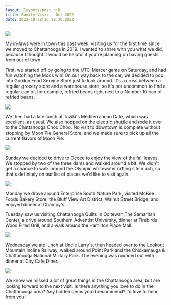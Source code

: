 ```yaml
---
layout: layouts/post.njk
title: Family Visit - Oct 2022
date: 2022-10-28T16:18:36.202Z
---
```

![](/images/20221026_151945_hdr.jpg)

My in-laws were in town this past week, visiting us for the first time since we moved to Chattanooga in 2019. I wanted to share with you what we did, because I thought it would be helpful if you're planning on having guests from out of town. 

First, we started off by going to the UTC-Mercer game on Saturday, and had fun watching the Mocs win! On our way back to the car, we decided to pop into Gordon Food Service Store just to look around. It's a cross between a regular grocery store and a warehouse store, so it's not uncommon to find a regular can of, for example, refried beans right next to a Number 10 can of refried beans.

![](/images/20221022_145151.jpg)

We then had a late lunch at Taziki's Mediterranean Cafe, which was excellent, as usual. We also hopped on the electric shuttle and rode it over to the Chattanooga Choo Choo. No visit to downtown is complete without stopping by Moon Pie General Store, and we made sure to pick up all the current flavors of Moon Pie.

![](/images/20221022_194858.jpg)

Sunday we decided to drive to Ocoee to enjoy the view of the fall leaves. We stopped by two of the three dams and walked around a bit. We didn't get a chance to walk around the Olympic whitewater rafting site much, so that's definitely on our list of places we'd like to visit again.

![](/images/20221023_163724.jpg)

Monday we drove around Enterprise South Nature Park, visited McKee Foods Bakery Store, the Bluff View Art District, Walnut Street Bridge, and enjoyed dinner at Champy's. 

Tuesday saw us visiting Chattanooga Quilts in Ooltewah,The Samaritan Center, a drive around Southern Adventist University, dinner at Firebirds Wood Fired Grill, and a walk around the Hamilton Place Mall.

![](/images/20221025_152355.jpg)

Wednesday we ate lunch at Uncle Larry's, then headed over to the Lookout Mountain Incline Railway, walked around Point Park and the Chickamauga & Chattanooga National Military Park. The evening was rounded out with dinner at City Cafe Diner.

![](/images/20221026_153122_hdr.jpg)

We know we missed a lot of great things in the Chattanooga area, but are looking forward to the next visit. Is there anything you love to do in the Chattanooga area? Any hidden gems you'd recommend? I'd love to hear from you!